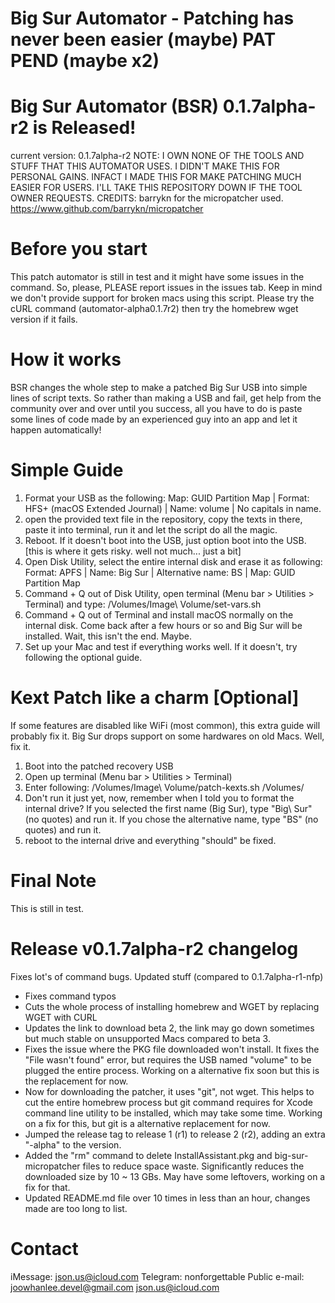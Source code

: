 # Big Sur Automator - Patching has never been easier (maybe) PAT PEND (maybe x2)

# Big Sur Automator (BSR) 0.1.7alpha-r2 is Released!
current version: 0.1.7alpha-r2
NOTE: I OWN NONE OF THE TOOLS AND STUFF THAT THIS AUTOMATOR USES. I DIDN'T MAKE THIS FOR PERSONAL GAINS. INFACT I MADE THIS FOR MAKE PATCHING MUCH EASIER FOR USERS. I'LL TAKE THIS REPOSITORY DOWN IF THE TOOL OWNER REQUESTS.
CREDITS: barrykn for the micropatcher used. https://www.github.com/barrykn/micropatcher

# Before you start
This patch automator is still in test and it might have some issues in the command. So, please, PLEASE report issues in the issues tab. Keep in mind we don't provide support for broken macs using this script. Please try the cURL command (automator-alpha0.1.7r2) then try the homebrew wget version if it fails.

# How it works
BSR changes the whole step to make a patched Big Sur USB into simple lines of script texts. So rather than making a USB and fail, get help from the community over and over until you success, all you have to do is paste some lines of code made by an experienced guy into an app and let it happen automatically!

# Simple Guide 
1. Format your USB as the following: Map: GUID Partition Map | Format: HFS+ (macOS Extended Journal) | Name: volume | No capitals in name.
2. open the provided text file in the repository, copy the texts in there, paste it into terminal, run it and let the script do all the magic. 
3. Reboot. If it doesn't boot into the USB, just option boot into the USB.
[this is where it gets risky. well not much... just a bit]
4. Open Disk Utility, select the entire internal disk and erase it as following: Format: APFS | Name: Big Sur | Alternative name: BS | Map: GUID Partition Map
5. Command + Q out of Disk Utility, open terminal (Menu bar > Utilities > Terminal) and type: /Volumes/Image\ Volume/set-vars.sh
6. Command + Q out of Terminal and install macOS normally on the internal disk. Come back after a few hours or so and Big Sur will be installed. Wait, this isn't the end. Maybe.
7. Set up your Mac and test if everything works well. If it doesn't, try following the optional guide.

# Kext Patch like a charm [Optional]
If some features are disabled like WiFi (most common), this extra guide will probably fix it. Big Sur drops support on some hardwares on old Macs. Well, fix it.
1. Boot into the patched recovery USB
2. Open up terminal (Menu bar > Utilities > Terminal)
3. Enter following: /Volumes/Image\ Volume/patch-kexts.sh /Volumes/
4. Don't run it just yet, now, remember when I told you to format the internal drive? If you selected the first name (Big Sur), type "Big\ Sur" (no quotes) and run it. If you chose the alternative name, type "BS" (no quotes) and run it.
5. reboot to the internal drive and everything "should" be fixed.

# Final Note
This is still in test.

# Release v0.1.7alpha-r2 changelog
Fixes lot's of command bugs.
Updated stuff (compared to 0.1.7alpha-r1-nfp)
- Fixes command typos
- Cuts the whole process of installing homebrew and WGET by replacing WGET with CURL
- Updates the link to download beta 2, the link may go down sometimes but much stable on unsupported Macs compared to beta 3.
- Fixes the issue where the PKG file downloaded won't install. It fixes the "File wasn't found" error, but requires the USB named "volume" to be plugged the entire process. Working on a alternative fix soon but this is the replacement for now.
- Now for downloading the patcher, it uses "git", not wget. This helps to cut the entire homebrew process but git command requires for Xcode command line utility to be installed, which may take some time. Working on a fix for this, but git is a alternative replacement for now.
- Jumped the release tag to release 1 (r1) to release 2 (r2), adding an extra "-alpha" to the version.
- Added the "rm" command to delete InstallAssistant.pkg and big-sur-micropatcher files to reduce space waste. Significantly reduces the downloaded size by 10 ~ 13 GBs. May have some leftovers, working on a fix for that.
- Updated README.md file over 10 times in less than an hour, changes made are too long to list.

# Contact
iMessage: json.us@icloud.com
Telegram: nonforgettable
Public e-mail: joowhanlee.devel@gmail.com json.us@icloud.com 


